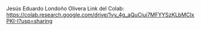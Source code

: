 Jesús Eduardo Londoño Olivera
Link del Colab:
https://colab.research.google.com/drive/1vy_4g_aQuCjui7MFYYSzKLbMCIxPKI-I?usp=sharing
